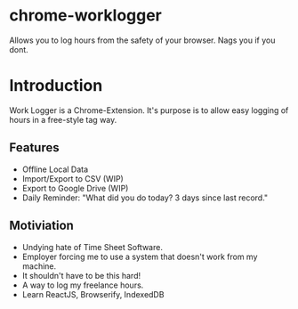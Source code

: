 chrome-worklogger
=================

Allows you to log hours from the safety of your browser. Nags you if you dont.

# Introduction

Work Logger is a Chrome-Extension. It's purpose is to allow easy logging of hours in a free-style tag way.

## Features

- Offline Local Data
- Import/Export to CSV (WIP)
- Export to Google Drive (WIP)
- Daily Reminder: "What did you do today? 3 days since last record."

## Motiviation

- Undying hate of Time Sheet Software.
- Employer forcing me to use a system that doesn't work from my machine.
- It shouldn't have to be this hard!
- A way to log my freelance hours.
- Learn ReactJS, Browserify, IndexedDB

